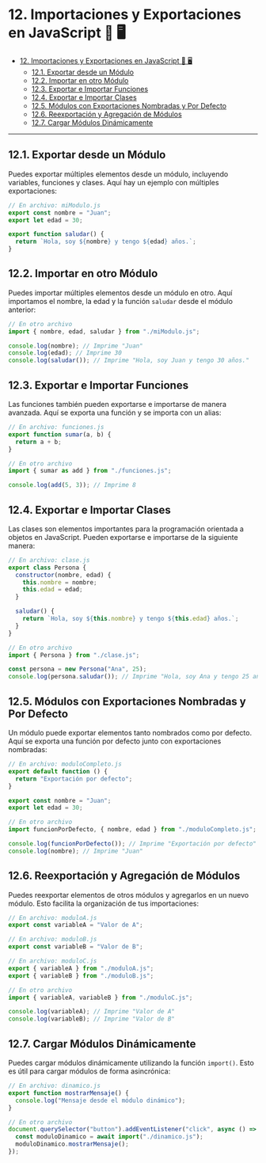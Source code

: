 # 12. Importaciones y Exportaciones en JavaScript 📝 🖥️

- [12. Importaciones y Exportaciones en JavaScript 📝 🖥️](#12-importaciones-y-exportaciones-en-javascript--️)
  - [12.1. Exportar desde un Módulo](#121-exportar-desde-un-módulo)
  - [12.2. Importar en otro Módulo](#122-importar-en-otro-módulo)
  - [12.3. Exportar e Importar Funciones](#123-exportar-e-importar-funciones)
  - [12.4. Exportar e Importar Clases](#124-exportar-e-importar-clases)
  - [12.5. Módulos con Exportaciones Nombradas y Por Defecto](#125-módulos-con-exportaciones-nombradas-y-por-defecto)
  - [12.6. Reexportación y Agregación de Módulos](#126-reexportación-y-agregación-de-módulos)
  - [12.7. Cargar Módulos Dinámicamente](#127-cargar-módulos-dinámicamente)

---

## 12.1. Exportar desde un Módulo

Puedes exportar múltiples elementos desde un módulo, incluyendo variables, funciones y clases. Aquí hay un ejemplo con múltiples exportaciones:

```javascript
// En archivo: miModulo.js
export const nombre = "Juan";
export let edad = 30;

export function saludar() {
  return `Hola, soy ${nombre} y tengo ${edad} años.`;
}
```

## 12.2. Importar en otro Módulo

Puedes importar múltiples elementos desde un módulo en otro. Aquí importamos el nombre, la edad y la función `saludar` desde el módulo anterior:

```javascript
// En otro archivo
import { nombre, edad, saludar } from "./miModulo.js";

console.log(nombre); // Imprime "Juan"
console.log(edad); // Imprime 30
console.log(saludar()); // Imprime "Hola, soy Juan y tengo 30 años."
```

## 12.3. Exportar e Importar Funciones

Las funciones también pueden exportarse e importarse de manera avanzada. Aquí se exporta una función y se importa con un alias:

```javascript
// En archivo: funciones.js
export function sumar(a, b) {
  return a + b;
}

// En otro archivo
import { sumar as add } from "./funciones.js";

console.log(add(5, 3)); // Imprime 8
```

## 12.4. Exportar e Importar Clases

Las clases son elementos importantes para la programación orientada a objetos en JavaScript. Pueden exportarse e importarse de la siguiente manera:

```javascript
// En archivo: clase.js
export class Persona {
  constructor(nombre, edad) {
    this.nombre = nombre;
    this.edad = edad;
  }

  saludar() {
    return `Hola, soy ${this.nombre} y tengo ${this.edad} años.`;
  }
}

// En otro archivo
import { Persona } from "./clase.js";

const persona = new Persona("Ana", 25);
console.log(persona.saludar()); // Imprime "Hola, soy Ana y tengo 25 años."
```

## 12.5. Módulos con Exportaciones Nombradas y Por Defecto

Un módulo puede exportar elementos tanto nombrados como por defecto. Aquí se exporta una función por defecto junto con exportaciones nombradas:

```javascript
// En archivo: moduloCompleto.js
export default function () {
  return "Exportación por defecto";
}

export const nombre = "Juan";
export let edad = 30;

// En otro archivo
import funcionPorDefecto, { nombre, edad } from "./moduloCompleto.js";

console.log(funcionPorDefecto()); // Imprime "Exportación por defecto"
console.log(nombre); // Imprime "Juan"
```

## 12.6. Reexportación y Agregación de Módulos

Puedes reexportar elementos de otros módulos y agregarlos en un nuevo módulo. Esto facilita la organización de tus importaciones:

```javascript
// En archivo: moduloA.js
export const variableA = "Valor de A";

// En archivo: moduloB.js
export const variableB = "Valor de B";

// En archivo: moduloC.js
export { variableA } from "./moduloA.js";
export { variableB } from "./moduloB.js";

// En otro archivo
import { variableA, variableB } from "./moduloC.js";

console.log(variableA); // Imprime "Valor de A"
console.log(variableB); // Imprime "Valor de B"
```

## 12.7. Cargar Módulos Dinámicamente

Puedes cargar módulos dinámicamente utilizando la función `import()`. Esto es útil para cargar módulos de forma asincrónica:

```javascript
// En archivo: dinamico.js
export function mostrarMensaje() {
  console.log("Mensaje desde el módulo dinámico");
}

// En otro archivo
document.querySelector("button").addEventListener("click", async () => {
  const moduloDinamico = await import("./dinamico.js");
  moduloDinamico.mostrarMensaje();
});
```
